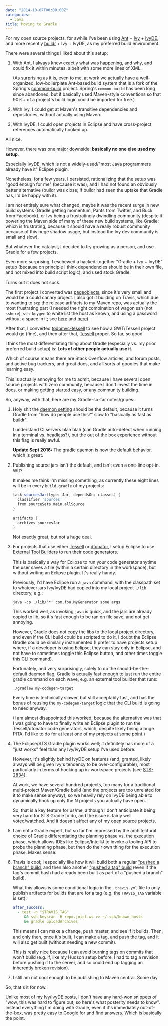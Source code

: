 ```yaml
---
date: "2014-10-07T00:00:00Z"
categories:
  - Java
title: Moving to Gradle
---
```



For my open source projects, for awhile I've been using [Ant](http://ant.apache.org) + [Ivy](http://ant.apache.org/ivy/) + [IvyDE](http://ant.apache.org/ivy/ivyde/), and more recently [buildr](http://buildr.apache.org) + Ivy + IvyDE, as my preferred build environment.

There were several things I liked about this setup:

1. With Ant, I always knew exactly what was happening, and why, and could fix it within minutes, albeit with some more lines of XML.

   (As surprising as it is, even to me, at work we actually have a well-organized, low-boilerplate Ant-based build system that is a fork of the Spring's [common-build](https://github.com/astubbs/spring-modules/tree/master/projects/common-build) project. Spring's `common-build` has been long since abandoned, but it basically used Maven-style conventions so that 90%+ of a project's build logic could be imported for free.)

2. With Ivy, I could get at Maven's transitive dependencies and repositories, without actually using Maven.

3. With IvyDE, I could open projects in Eclipse and have cross-project references automatically hooked up.

All nice.

However, there was one major downside: **basically no one else used my setup**.

Especially IvyDE, which is not a widely-used/"most Java programmers already have it" Eclipse plugin.

Nonetheless, for a few years, I persisted, rationalizing that the setup was "good enough for me" (because it was), and I had not found an obviously better alternative (buildr was close; if buildr had seen the uptake that Gradle has, I'd be happy with it).

I am not entirely sure what changed, maybe it was the recent surge in new build systems (Gradle getting momentum, Pants from Twitter, and Buck from Facebook), or Ivy being a frustratingly dwindling community (despite it powering the Maven side of many of these new build systems, like Gradle; which is frustrating, because it should have a really robust community because of this huge shadow usage, but instead the Ivy dev community is small and slow).

But whatever the catalyst, I decided to try growing as a person, and use Gradle for a few projects.

Even more surprising, I eschewed a hacked-together "Gradle + Ivy + IvyDE" setup (because on principle I think dependencies should be in their own file, and not mixed into build script logic), and used stock Gradle.

Turns out it does not suck.

The first project I converted was [pageobjects](https://github.com/stephenh/pageobjects), since it's very small and would be a could canary project. I also got it building on Travis, which due to wanting to `scp` the release artifacts to my Maven repo, was actually the most frustrating part (I needed the right combination of wagon ssh (not `sshexe`), `ssh-keygen` to white list the host as known, and using a password without a space in it; see [here](https://github.com/stephenh/pageobjects/blob/master/build.gradle) and [here](https://github.com/stephenh/pageobjects/blob/master/.travis.yml)).

After that, I converted [todomvc-tessell](https://github.com/stephenh/todomvc-tessell) to see how a GWT/Tessell project would go (fine), and then after that, [Tessell](http://www.tessell.org) proper. So far, so good.

I think the most differentiating thing about Gradle (especially vs. my prior preferred build setup) is: **Lots of other people actually use it.**

Which of course means there are Stack Overflow articles, and forum posts, and active bug trackers, and great docs, and all sorts of goodies that make learning easy.

This is actually annoying for me to admit, because I have several open source projects with zero community, because I don't invest the time in docs, or making getting started easy, or any community building.

So, anyway, with that, here are my Gradle-so-far notes/gripes:

1. Holy shit the [daemon setting](http://www.gradle.org/docs/current/userguide/gradle_daemon.html) should be the default, because it turns Gradle from "how do people use this?" slow to "basically as fast as buildr".

   I understand CI servers blah blah (can Gradle auto-detect when running in a terminal vs. headless?), but the out of the box experience without this flag is really awful.

   **Update Sept 2016:** The gradle daemon is now the default behavior, which is great.

2. Publishing source jars isn't the default, and isn't even a one-line opt-in. Wtf?

   It makes me think I'm missing something, as currently these eight lines will be in every `build.gradle` of my projects:

   ```gradle
   task sourcesJar(type: Jar, dependsOn: classes) {
     classifier 'sources'
     from sourceSets.main.allSource
   }
 
   artifacts {
     archives sourcesJar
   }
   ```

   Not exactly great, but not a huge deal.

3. For projects that use either [Tessell](http://www.tessell.org) or [dtonator](http://www.dtonator.org), I setup Eclipse to use [External Tool Builders](https://www.ibm.com/developerworks/opensource/tutorials/os-eclipse-tools/) to run their code generators.

   This is basically a way for Eclipse to run your code generator anytime the user saves a file (within a certain directory in the workspace), but without writing an Eclipse plugin. It's really handy.

   Previously, I'd have Eclipse run a `java` command, with the classpath set to whatever jars Ivy/IvyDE had copied into my local project `./lib` directory, e.g.:

   ```plain
   java -cp ./lib/'*' com.foo.MyGenerator some args
   ```

   This worked well, as invoking `java` is quick, and the jars are already copied to lib, so it's fast enough to be ran on file save, and not get annoying.

   However, Gradle does not copy the libs to the local project directory, and even if the CLI build could be scripted to do it, I doubt the Eclipse Gradle could be similarly instrumented (I prefer to have projects setup where, if a developer is using Eclipse, they can stay only in Eclipse, and not have to sometimes toggle this Eclipse button, and other times toggle this CLI command).

   Fortunately, and very surprisingly, solely to do the should-be-the-default daemon flag, Gradle is actually fast enough to just run the entire gradle command on each wave, e.g. an external tool builder that runs:

   ```plain
   ./gradlew my-codegen-target
   ```

   Every time is technically slower, but still acceptably fast, and has the bonus of reusing the `my-codegen-target` logic that the CLI build is going to need anyway.

   (I am almost disappointed this worked, because the alternative was that I was going to have to finally write an Eclipse plugin to run the Tessell/dtonator code generators, which, despite likely being a huge PITA, I'd like to do for at least one of my projects at some point.)

4. The Eclipse/STS Gradle plugin works well; it definitely has more of a "just works" feel than any Ivy/IvyDE setup I've used before.

   However, it's slightly behind IvyDE on features (and, granted, likely always will be given Ivy's tendency to be over-configurable), most particularly in terms of hooking up in-workspace projects (see [STS-2834](https://issuetracker.springsource.com/browse/STS-2834)).

   At work, we have several hundred projects, too many for a traditional multi-project Maven/Gradle build (and the projects are too unrelated for it to make sense anyway), so we heavily rely on IvyDE being able to dynamically hook up only the N projects you actually have open.

   So, that is a key feature for us/me, although I don't anticipate it being very hard for STS Gradle to do, and the issue is fairly well voted/watched. And it doesn't affect any of my open source projects.

5. I am not a Gradle expert, but so far I'm impressed by the architectural choice of Gradle differentiating the planning phase vs. the execution phase, which allows IDEs like Eclipse/IntelliJ to invoke a tooling API to probe the planning phase, but then do their own thing for the execution phase. Makes sense.

6. Travis is cool; I especially like how it will build both a regular ["pushed a branch" build](https://travis-ci.org/stephenh/tessell/builds/37016388), and then also another ["pushed a tag" build](https://travis-ci.org/stephenh/tessell/builds/37016386) (even if the tag's commit hash had already been built as part of a "pushed a branch" build).

   What this allows is some conditional logic in the `.travis.yml` file to only publish artifacts for builds that are for a tag (e.g. the `TRAVIS_TAG` variable is set):

   ```yaml
   after_success:
     - test -n "$TRAVIS_TAG"
        && ssh-keyscan -H repo.joist.ws >> ~/.ssh/known_hosts
        && gradle uploadArchives
   ```

   This means I can make a change, push master, and see if it builds. Then, and only then, once it's built, I can make a tag, and push the tag, and it will also get built (without needing a new commit).

   This is really nice because I can avoid burning tags on commits that won't build (e.g. if, like my Hudson setup before, I had to tag a revision before pushing it to the server, and so could end up tagging an inherently broken revision).

7. I still am not cool enough to be publishing to Maven central. Some day.

So, that's it for now.

Unlike most of my Ivy/IvyDE posts, I don't have any hard-won snippets of "wow, this was hard to figure out, so here's what posterity needs to know". Instead everything I'm doing with Gradle, even if it's immediately out-of-the-box, was pretty easy to Google for and find answers. Which is basically the point.


